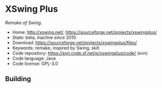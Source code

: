 # XSwing Plus

_Remake of Swing._

- Home: http://xswing.net/, https://sourceforge.net/projects/xswingplus/
- State: beta, inactive since 2010
- Download: https://sourceforge.net/projects/xswingplus/files/
- Keywords: remake, inspired by Swing, skill
- Code repository: https://svn.code.sf.net/p/xswingplus/code/ (svn)
- Code language: Java
- Code license: GPL-3.0

## Building
